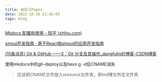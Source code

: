 ```yaml
---
title: 自定义Pages
date: 2022-10-26 21:45:03
tags: blog
---
```


[Mkdocs 配置和使用 - 知乎 (zhihu.com)](https://zhuanlan.zhihu.com/p/383582472)

[sinoui开发指南 · 基于React和sinoui的应用开发指南](https://sinoui.github.io/sinoui-guide/)

[(15条消息) Git & GitHub ——3：Git 分支及其操作_dangfulin的博客-CSDN博客](https://blog.csdn.net/dangfulin/article/details/121502419)

使用mkdocs中的gh-deploy以及hexo g -d后CNAME消失

>应该把CNAME文件放入resource文件夹，即md博文所在文件夹

